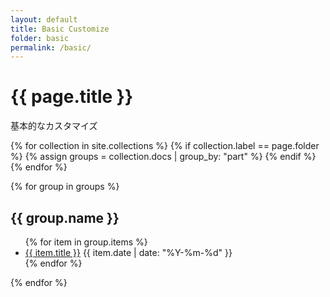 ```yaml
---
layout: default
title: Basic Customize
folder: basic
permalink: /basic/
---
```

<h1 class="page-title">{{ page.title }}</h1>

基本的なカスタマイズ

{% for collection in site.collections %}
  {% if collection.label == page.folder %}
    {% assign groups = collection.docs | group_by: "part" %}
  {% endif %}
{% endfor %}

{% for group in groups %}
  <h2 id="{{ group.name }}">{{ group.name }}</h2>
  <ul>
  {% for item in group.items %}
    <li class="post-list-by-part">
      <a href="{{ item.url | relative_url }}">{{ item.title }}</a>
      <time datetime="{{ page.date | date_to_xmlschema }}">{{ item.date | date: "%Y-%m-%d" }}</time>
    </li>
  {% endfor %}
  </ul>
{% endfor %}
